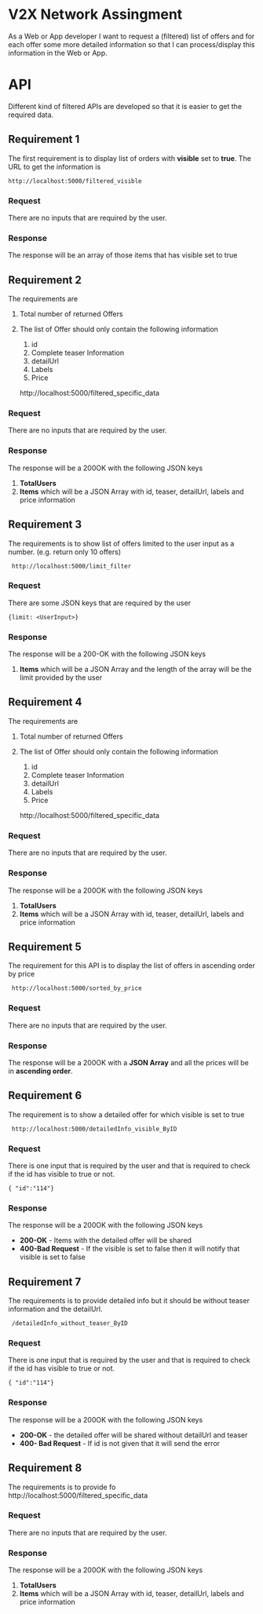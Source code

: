 # V2X Network Assingment

As a Web or App developer I want to request a (filtered) list of offers and for each offer some more detailed information so that I can process/display this information in the Web or App.


# API

Different kind of filtered APIs are developed so that it is easier to get the required data.

## Requirement 1

The first requirement is to display list of orders with **visible** set to **true**. The URL to get the information is 

    http://localhost:5000/filtered_visible

### Request
There are no inputs that are required by the user.

### Response
 The response will be an array of those items that has visible set to true
 
## Requirement 2

The requirements are

 1. Total number of returned Offers
 2. The list of Offer should only contain the following information
	 
	 1. id
	 2. Complete teaser Information
	 3. detailUrl
	 4. Labels 
	 5. Price
	
     http://localhost:5000/filtered_specific_data

### Request
There are no inputs that are required by the user.

### Response
 The response will be a 200OK with the following JSON keys 
 1. **TotalUsers** 
 2.  **Items** which will be a JSON Array with id, teaser, detailUrl, labels and price information 

## Requirement 3
The requirements is to show list of offers limited to the user input as a number. (e.g. return only 10 offers)

     http://localhost:5000/limit_filter

### Request
There are some JSON keys that are required by the user

    {limit: <UserInput>}

### Response
 The response will be a 200-OK with the following JSON keys
 1.  **Items** which will be a JSON Array and the length of the array will be the limit provided by the user

## Requirement 4

The requirements are

 1. Total number of returned Offers
 2. The list of Offer should only contain the following information
	 
	 1. id
	 2. Complete teaser Information
	 3. detailUrl
	 4. Labels 
	 5. Price
	
     http://localhost:5000/filtered_specific_data

### Request
There are no inputs that are required by the user.

### Response
 The response will be a 200OK with the following JSON keys 
 1. **TotalUsers** 
 2.  **Items** which will be a JSON Array with id, teaser, detailUrl, labels and price information 

## Requirement 5

The requirement for this API is to display the list of offers in ascending order by price
	
     http://localhost:5000/sorted_by_price

### Request
There are no inputs that are required by the user.

### Response
 The response will be a 200OK with a **JSON Array** and all the prices will be in **ascending order**.

## Requirement 6

The requirement is to show a detailed offer for which visible is set to true 
	
     http://localhost:5000/detailedInfo_visible_ByID

### Request
There is one input that is required by the user and that is required to check if the id has visible to true or not.

    { "id":"114"}

### Response
 The response will be a 200OK with the following JSON keys
 - **200-OK** - Items with the detailed offer will be shared 
 -  **400-Bad Request** -  If the visible is set to false then it will notify that visible is set to false

## Requirement 7

The requirements is to provide detailed info but it should be without teaser information and the detailUrl.
	
     /detailedInfo_without_teaser_ByID

### Request
There is one input that is required by the user and that is required to check if the id has visible to true or not.

    { "id":"114"}

### Response
 The response will be a 200OK with the following JSON keys
 - **200-OK** -  the detailed offer will be shared without detailUrl and teaser
 -  **400- Bad Request** -  If id is not given that it will send the error

## Requirement 8
The requirements is to provide fo
     http://localhost:5000/filtered_specific_data

### Request
There are no inputs that are required by the user.

### Response
 The response will be a 200OK with the following JSON keys 
 1. **TotalUsers** 
 2.  **Items** which will be a JSON Array with id, teaser, detailUrl, labels and price information 

